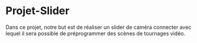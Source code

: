 # Projet-Slider
Dans ce projet, notre but est de réaliser un slider de caméra connecter avec lequel il sera possible de préprogrammer des scènes de tournages vidéo.
